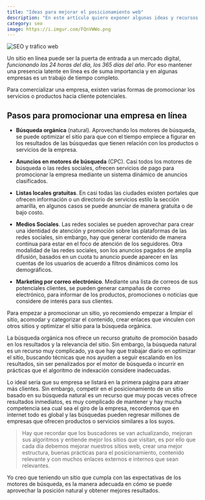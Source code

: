 ```yaml
---
title: "Ideas para mejorar el posicionamiento web"
description: "En este artículo quiero exponer algunas ideas y recursos que podemos usar para el mejorar el posicionamiento web de una empresa"
category: seo
image: https://i.imgur.com/FQnVWWo.png
---
```


![SEO y tráfico web](https://i.imgur.com/FQnVWWo.png "Mejora el posicionamiento de tu sitio web")

Un sitio en línea puede ser la puerta de entrada a un mercado digital, _funcionando las 24 horas del día, los 365 días del año_. Por eso mantener una presencia latente en línea es de suma importancia y en algunas empresas es un trabajo de tiempo completo.

Para comercializar una empresa, existen varias formas de promocionar los servicios o productos hacia cliente potenciales.

## Pasos para promocionar una empresa en línea

- **Búsqueda orgánica** (natural). Aprovechando los motores de búsqueda, se puede optimizar el sitio para que con el tiempo empiece a figurar en los resultados de las búsquedas que tienen relación con los productos o servicios de la empresa.

- **Anuncios en motores de búsqueda** (CPC). Casi todos los motores de búsqueda o las redes sociales, ofrecen servicios de pago para promocionar la empresa mediante un sistema dinámico de anuncios clasificados.

- **Listas locales gratuitas**. En casi todas las ciudades existen portales que ofrecen información o un directorio de servicios estilo la sección amarilla, en algunos casos se puede anunciar de manera gratuita o de bajo costo.

- **Medios Sociales**. Las redes sociales se pueden aprovechar para crear una identidad de atención y promoción sobre las plataformas de las redes sociales, sin embargo, hay que generar contenido de manera continua para estar en el foco de atención de los seguidores. Otra modalidad de las redes sociales, son los anuncios pagados de amplia difusión, basados en un cuota tu anuncio puede aparecer en las cuentas de los usuarios de acuerdo a filtros dinámicos como los demográficos.

- **Marketing por correo electrónico**. Mediante una lista de correos de sus potenciales clientes, se pueden generar campañas de correo electrónico, para informar de los productos, promociones o noticias que considere de interés para sus clientes.

Para empezar a promocionar un sitio, yo recomiendo empezar a limpiar el sitio, acomodar y categorizar el contenido, crear enlaces que vinculen con otros sitios y optimizar el sitio para la búsqueda orgánica.

La búsqueda orgánica nos ofrece un recurso gratuito de promoción basado en los resultados y la relevancia del sitio. Sin embargo, la búsqueda natural es un recurso muy complicado, ya que hay que trabajar diario en optimizar el sitio, buscando técnicas que nos ayuden a seguir escalando en los resultados, sin ser penalizados por el motor de búsqueda o incurrir en prácticas que el algoritmo de indexación considere inadecuadas.

Lo ideal sería que su empresa se listará en la primera página para atraer más clientes. Sin embargo, competir en el posicionamiento de un sitio basado en su búsqueda natural es un recurso que muy pocas veces ofrece resultados inmediatos, es muy complicado de mantener y hay mucha competencia sea cual sea el giro de la empresa, recordemos que en internet todo es global y las búsquedas pueden regresar millones de empresas que ofrecen productos o servicios similares a los suyos.

> Hay que recordar que los buscadores se van actualizando, mejoran sus algoritmos y entiende mejor los sitios que visitan, es por ello que cada día debemos mejorar nuestros sitios web, crear una mejor estructura, buenas prácticas para el posicionamiento, contenido relevante y con muchos enlaces externos e internos que sean relevantes.

Yo creo que teniendo un sitio que cumpla con las expectativas de los motores de búsqueda, es la manera adecuada en cómo se puede aprovechar la posición natural y obtener mejores resultados.
